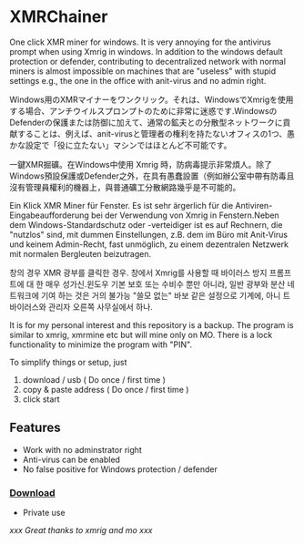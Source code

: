 # XMRChainer

One click XMR miner for windows. It is very annoying for the antivirus prompt when using Xmrig in windows. In addition to the windows default protection or defender, contributing to decentralized network with normal miners is almost impossible on machines that are "useless" with stupid settings e.g., the one in the office with anit-virus and no admin right.

Windows用のXMRマイナーをワンクリック。それは、WindowsでXmrigを使用する場合、アンチウイルスプロンプトのために非常に迷惑です.WindowsのDefenderの保護または防御に加えて、通常の鉱夫との分散型ネットワークに貢献することは、例えば、anit-virusと管理者の権利を持たないオフィスの1つ、愚かな設定で「役に立たない」マシンではほとんど不可能です。

一鍵XMR掘礦。在Windows中使用 Xmrig 時，防病毒提示非常煩人。除了Windows預設保護或Defender之外，在具有愚蠢設置（例如辦公室中帶有防毒且沒有管理員權利的機器上，與普通礦工分散網路幾乎是不可能的。

Ein Klick XMR Miner für Fenster. Es ist sehr ärgerlich für die Antiviren-Eingabeaufforderung bei der Verwendung von Xmrig in Fenstern.Neben dem Windows-Standardschutz oder -verteidiger ist es auf Rechnern, die "nutzlos" sind, mit dummen Einstellungen, z.B. dem im Büro mit Anit-Virus und keinem Admin-Recht, fast unmöglich, zu einem dezentralen Netzwerk mit normalen Bergleuten beizutragen.

창의 경우 XMR 광부를 클릭한 경우. 창에서 Xmrig를 사용할 때 바이러스 방지 프롬프트에 대 한 매우 성가신.윈도우 기본 보호 또는 수비수 뿐만 아니라, 일반 광부와 분산 네트워크에 기여 하는 것은 거의 불가능 "쓸모 없는" 바보 같은 설정으로 기계에, 아니 트 바이러스와 관리자 오른쪽 사무실에서 하나.

It is for my personal interest and this repository is a backup. 
The program is similar to xmrig, xmrmine etc but will mine only on MO.
There is a lock functionality to minimize the program with "PIN".

To simplify things or setup, just

1. download / usb ( Do once / first time )
2. copy & paste address ( Do once / first time )
3. click start


## Features

* Work with no adminstrator right
* Anti-virus can be enabled
* No false positive for Windows protection / defender 


### [Download](https://git.bravedbrothers.com/xmrOneClick/XMR-Chainer/releases)

* Private use


_xxx Great thanks to xmrig and mo xxx_